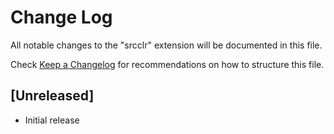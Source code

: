 # Change Log
All notable changes to the "srcclr" extension will be documented in this file.

Check [Keep a Changelog](http://keepachangelog.com/) for recommendations on how to structure this file.

## [Unreleased]
- Initial release